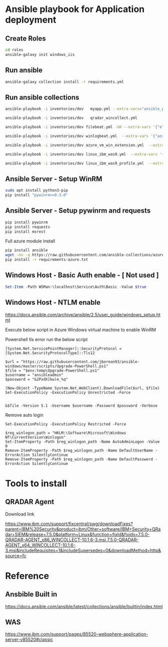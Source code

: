 # Ansible playbook for Application deployment


## Create Roles 

````bash
cd roles
ansible-galaxy init windows_iis
````

## Run ansible 

````bash
ansible-galaxy collection install -r requirements.yml
````

## Run ansible collections 

````bash
ansible-playbook -i inventories/dev   myapp.yml --extra-vars="ansible_password=\"password\""

ansible-playbook -i inventories/dev   qradar_wincollect.yml

ansible-playbook -i inventories/dev filebeat.yml -kK --extra-vars '{"elastic_ver": "7.3.2", "logstash_host":"localhost"}'

ansible-playbook -i inventories/dev winlogbeat.yml  --extra-vars '{"ansible_password": "Ans!ble@dmin123", "logstash_host":"localhost"}'

ansible-playbook -i inventories/dev azure_vm_win_extension.yml  --extra-vars '{"ansible_password": ""}'

ansible-playbook -i inventories/dev linux_ibm_was9.yml  --extra-vars '{"ansible_password": "", "linux_ibm_username": "arun4.duraisamy@gmail.com", "linux_ibm_userpassword": ""}' -K

ansible-playbook -i inventories/dev linux_ibm_was9_profile.yml  --extra-vars '{"ansible_password": ""}' -K

````

## Ansible Server - Setup WinRM

```` bash
sudo apt install python3-pip
pip install "pywinrm>=0.3.0"
````
## Ansible Server - Setup pywinrm and requests

```` bash
pip install pywinrm 
pip install requests
pip install msrest
````
Full azure module install
````bash
pip install ansible
wget -nv -q https://raw.githubusercontent.com/ansible-collections/azure/dev/requirements-azure.txt
pip install -r requirements-azure.txt
````

## Windows Host - Basic Auth enable - [ Not used ]

```` powershell
Set-Item -Path WSMan:\localhost\Service\Auth\Basic -Value $true
````

## Windows Host - NTLM  enable 
https://docs.ansible.com/archive/ansible/2.5/user_guide/windows_setup.html

Execute below script in Azure Windows virtual machine to enable WinRM

Powershell tls error run the below script

````
[System.Net.ServicePointManager]::SecurityProtocol = [System.Net.SecurityProtocolType]::Tls12
````

````
$url = "https://raw.githubusercontent.com/jborean93/ansible-windows/master/scripts/Upgrade-PowerShell.ps1"
$file = "$env:temp\Upgrade-PowerShell.ps1"
$username = "ansibleadmin"
$password = "&2PxdX]kw)e_%q"

(New-Object -TypeName System.Net.WebClient).DownloadFile($url, $file)
Set-ExecutionPolicy -ExecutionPolicy Unrestricted -Force


&$file -Version 5.1 -Username $username -Password $password -Verbose

````

Remove auto login

````
Set-ExecutionPolicy -ExecutionPolicy Restricted -Force

$reg_winlogon_path = "HKLM:\Software\Microsoft\Windows NT\CurrentVersion\Winlogon"
Set-ItemProperty -Path $reg_winlogon_path -Name AutoAdminLogon -Value 0
Remove-ItemProperty -Path $reg_winlogon_path -Name DefaultUserName -ErrorAction SilentlyContinue
Remove-ItemProperty -Path $reg_winlogon_path -Name DefaultPassword -ErrorAction SilentlyContinue
````

# Tools to install 

## QRADAR Agent

Download link

https://www.ibm.com/support/fixcentral/swg/downloadFixes?parent=IBM%20Security&product=ibm/Other+software/IBM+Security+QRadar+SIEM&release=7.5.0&platform=Linux&function=fixId&fixids=7.5.0-QRADAR-AGENT_x86_WINCOLLECT-10.1.6-3.msi,7.5.0-QRADAR-AGENT_x64_WINCOLLECT-10.1.6-3.msi&includeRequisites=1&includeSupersedes=0&downloadMethod=http&source=fc


# Reference

## Ansbible Built in
https://docs.ansible.com/ansible/latest/collections/ansible/builtin/index.html

## WAS 
https://www.ibm.com/support/pages/85520-websphere-application-server-v85520#classic